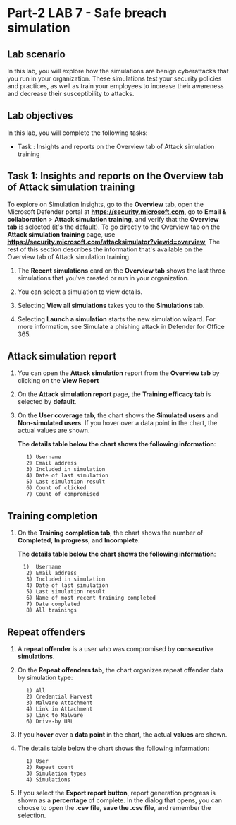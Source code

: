 # Part-2 LAB 7 - Safe breach simulation

## Lab scenario
In this lab, you will explore how the simulations are benign cyberattacks that you run in your organization. These simulations test your security policies and practices, as well as train your employees to increase their awareness and decrease their susceptibility to attacks.

## Lab objectives

In this lab, you will complete the following tasks:

+ Task : Insights and reports on the Overview tab of Attack simulation training 

## Task 1: Insights and reports on the Overview tab of Attack simulation training

To explore on Simulation Insights, go to the **Overview** tab, open the Microsoft Defender portal at **https://security.microsoft.com**, go to **Email & collaboration** > **Attack simulation training**, and verify that the **Overview tab** is selected (it's the default). To go directly to the Overview tab on the **Attack simulation training** page, use **https://security.microsoft.com/attacksimulator?viewid=overview**, The rest of this section describes the information that's available on the Overview tab of Attack simulation training.


1. The **Recent simulations** card on the **Overview tab** shows the last three simulations that you've created or run in your organization.

1. You can select a simulation to view details.

1. Selecting **View all simulations** takes you to the **Simulations** tab.

1. Selecting **Launch a simulation** starts the new simulation wizard. For more information, see Simulate a phishing attack in Defender for Office 365.

## Attack simulation report

1. You can open the **Attack simulation** report from the **Overview tab** by clicking on the **View Report**

2. On the **Attack simulation report** page, the **Training efficacy tab** is selected by **default**.

3. On the **User coverage tab**, the chart shows the **Simulated users** and **Non-simulated users**. If you hover over a data point in the chart, the actual values are shown.

   **The details table below the chart shows the following information**:

```
      1) Username
      2) Email address
      3) Included in simulation
      4) Date of last simulation
      5) Last simulation result
      6) Count of clicked
      7) Count of compromised
```

## Training completion

1. On the **Training completion tab**, the chart shows the number of **Completed**, **In progress**, and **Incomplete**.

   **The details table below the chart shows the following information**:

```
     1)  Username
      2) Email address
      3) Included in simulation
      4) Date of last simulation
      5) Last simulation result
      6) Name of most recent training completed
      7) Date completed
      8) All trainings
```

## Repeat offenders

1. A **repeat offender** is a user who was compromised by **consecutive simulations**.

2. On the **Repeat offenders tab**, the chart organizes repeat offender data by simulation type:

```
      1) All
      2) Credential Harvest
      3) Malware Attachment
      4) Link in Attachment
      5) Link to Malware
      6) Drive-by URL
```
3. If you **hover** over a **data point** in the chart, the actual **values** are shown.

4. The details table below the chart shows the following information:

```
      1) User
      2) Repeat count
      3) Simulation types
      4) Simulations
```

5. If you select the  **Export report button**, report generation progress is shown as a **percentage** of complete. In the dialog that opens, you can choose to open the **.csv file**, **save the .csv file**, and remember the selection.
